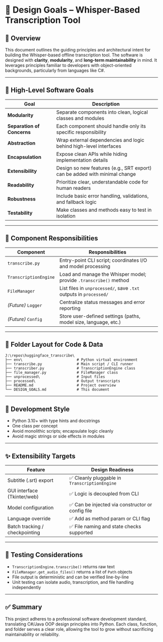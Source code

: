 # 💪 Design Goals – Whisper-Based Transcription Tool

## 🌟 Overview

This document outlines the guiding principles and architectural intent for building the Whisper-based offline transcription tool. The software is designed with **clarity**, **modularity**, and **long-term maintainability** in mind. It leverages principles familiar to developers with object-oriented backgrounds, particularly from languages like C#.

---

## 🔢 High-Level Software Goals

| Goal                       | Description                                                                |
| -------------------------- | -------------------------------------------------------------------------- |
| **Modularity**             | Separate components into clean, logical classes and modules                |
| **Separation of Concerns** | Each component should handle only its specific responsibility              |
| **Abstraction**            | Wrap external dependencies and logic behind high-level interfaces          |
| **Encapsulation**          | Expose clean APIs while hiding implementation details                      |
| **Extensibility**          | Design so new features (e.g., SRT export) can be added with minimal change |
| **Readability**            | Prioritize clear, understandable code for human readers                    |
| **Robustness**             | Include basic error handling, validations, and fallback logic              |
| **Testability**            | Make classes and methods easy to test in isolation                         |

---

## 🔧 Component Responsibilities

| Component             | Responsibilities                                                  |
| --------------------- | ----------------------------------------------------------------- |
| `transcribe.py`       | Entry-point CLI script; coordinates I/O and model processing      |
| `TranscriptionEngine` | Load and manage the Whisper model; provide `.transcribe()` method |
| `FileManager`         | List files in `unprocessed/`, save `.txt` outputs in `processed/` |
| *(Future)* `Logger`   | Centralize status messages and error reporting                    |
| *(Future)* `Config`   | Store user-defined settings (paths, model size, language, etc.)   |

---

## 📁 Folder Layout for Code & Data

```plaintext
J:\repos\huggingface_transcribe\
├── env\                         # Python virtual environment
├── transcribe.py                # Main script / CLI runner
├── transcriber.py               # TranscriptionEngine class
├── file_manager.py              # FileManager class
├── unprocessed\                 # Input files
├── processed\                   # Output transcripts
├── README.md                    # Project overview
└── DESIGN_GOALS.md              # This document
```

---

## 🔄 Development Style

* Python 3.10+ with type hints and docstrings
* One class per concept
* Avoid monolithic scripts; encapsulate logic cleanly
* Avoid magic strings or side effects in modules

---

## ✨ Extensibility Targets

| Feature                        | Design Readiness                                 |
| ------------------------------ | ------------------------------------------------ |
| Subtitle (.srt) export         | ✅ Cleanly pluggable in `TranscriptionEngine`     |
| GUI interface (Tkinter/web)    | ✅ Logic is decoupled from CLI                    |
| Model configuration            | ✅ Can be injected via constructor or config file |
| Language override              | ✅ Add as method param or CLI flag                |
| Batch tracking / checkpointing | ✅ File naming and state checks supported         |

---

## 🚀 Testing Considerations

* `TranscriptionEngine.transcribe()` returns raw text
* `FileManager.get_audio_files()` returns a list of `Path` objects
* File output is deterministic and can be verified line-by-line
* Unit testing can isolate audio, transcription, and file handling independently

---

## ✅ Summary

This project adheres to a professional software development standard, translating C#/Java OOP design principles into Python. Each class, function, and folder serves a clear role, allowing the tool to grow without sacrificing maintainability or reliability.
